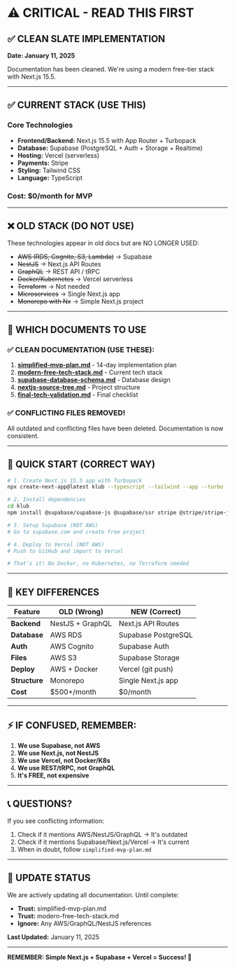 # ⚠️ CRITICAL - READ THIS FIRST

## ✅ CLEAN SLATE IMPLEMENTATION

**Date: January 11, 2025**

Documentation has been cleaned. We're using a modern free-tier stack with Next.js 15.5.

---

## ✅ CURRENT STACK (USE THIS)

### Core Technologies

- **Frontend/Backend:** Next.js 15.5 with App Router + Turbopack
- **Database:** Supabase (PostgreSQL + Auth + Storage + Realtime)
- **Hosting:** Vercel (serverless)
- **Payments:** Stripe
- **Styling:** Tailwind CSS
- **Language:** TypeScript

### Cost: $0/month for MVP

---

## ❌ OLD STACK (DO NOT USE)

These technologies appear in old docs but are NO LONGER USED:

- ~~AWS (RDS, Cognito, S3, Lambda)~~ → Supabase
- ~~NestJS~~ → Next.js API Routes
- ~~GraphQL~~ → REST API / tRPC
- ~~Docker/Kubernetes~~ → Vercel serverless
- ~~Terraform~~ → Not needed
- ~~Microservices~~ → Single Next.js app
- ~~Monorepo with Nx~~ → Simple Next.js project

---

## 📁 WHICH DOCUMENTS TO USE

### ✅ CLEAN DOCUMENTATION (USE THESE):

1. **[simplified-mvp-plan.md](./simplified-mvp-plan.md)** - 14-day implementation plan
2. **[modern-free-tech-stack.md](./architecture/modern-free-tech-stack.md)** - Current tech stack
3. **[supabase-database-schema.md](./architecture/supabase-database-schema.md)** - Database design
4. **[nextjs-source-tree.md](./architecture/nextjs-source-tree.md)** - Project structure
5. **[final-tech-validation.md](./final-tech-validation.md)** - Final checklist

### ✅ CONFLICTING FILES REMOVED!

All outdated and conflicting files have been deleted. Documentation is now consistent.

---

## 🚀 QUICK START (CORRECT WAY)

```bash
# 1. Create Next.js 15.5 app with Turbopack
npx create-next-app@latest klub --typescript --tailwind --app --turbo

# 2. Install dependencies
cd klub
npm install @supabase/supabase-js @supabase/ssr stripe @stripe/stripe-js

# 3. Setup Supabase (NOT AWS)
# Go to supabase.com and create free project

# 4. Deploy to Vercel (NOT AWS)
# Push to GitHub and import to Vercel

# That's it! No Docker, no Kubernetes, no Terraform needed
```

---

## 🎯 KEY DIFFERENCES

| Feature       | OLD (Wrong)      | NEW (Correct)       |
| ------------- | ---------------- | ------------------- |
| **Backend**   | NestJS + GraphQL | Next.js API Routes  |
| **Database**  | AWS RDS          | Supabase PostgreSQL |
| **Auth**      | AWS Cognito      | Supabase Auth       |
| **Files**     | AWS S3           | Supabase Storage    |
| **Deploy**    | AWS + Docker     | Vercel (git push)   |
| **Structure** | Monorepo         | Single Next.js app  |
| **Cost**      | $500+/month      | $0/month            |

---

## ⚡ IF CONFUSED, REMEMBER:

1. **We use Supabase, not AWS**
2. **We use Next.js, not NestJS**
3. **We use Vercel, not Docker/K8s**
4. **We use REST/tRPC, not GraphQL**
5. **It's FREE, not expensive**

---

## 📞 QUESTIONS?

If you see conflicting information:

1. Check if it mentions AWS/NestJS/GraphQL → It's outdated
2. Check if it mentions Supabase/Next.js/Vercel → It's current
3. When in doubt, follow `simplified-mvp-plan.md`

---

## 🔄 UPDATE STATUS

We are actively updating all documentation. Until complete:

- **Trust:** simplified-mvp-plan.md
- **Trust:** modern-free-tech-stack.md
- **Ignore:** Any AWS/GraphQL/NestJS references

**Last Updated:** January 11, 2025

---

**REMEMBER: Simple Next.js + Supabase + Vercel = Success! 🚀**
